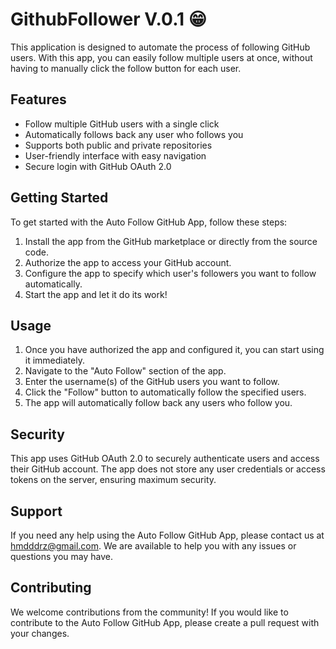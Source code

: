 <h1>GithubFollower V.0.1 😁</h1><p>This application is designed to automate the process of following GitHub users. With this app, you can easily follow multiple users at once, without having to manually click the follow button for each user.</p><h2>Features</h2><ul><li>Follow multiple GitHub users with a single click</li><li>Automatically follows back any user who follows you</li><li>Supports both public and private repositories</li><li>User-friendly interface with easy navigation</li><li>Secure login with GitHub OAuth 2.0</li></ul><h2>Getting Started</h2><p>To get started with the Auto Follow GitHub App, follow these steps:</p><ol><li>Install the app from the GitHub marketplace or directly from the source code.</li><li>Authorize the app to access your GitHub account.</li><li>Configure the app to specify which user's followers you want to follow automatically.</li><li>Start the app and let it do its work!</li></ol><h2>Usage</h2><ol><li>Once you have authorized the app and configured it, you can start using it immediately.</li><li>Navigate to the "Auto Follow" section of the app.</li><li>Enter the username(s) of the GitHub users you want to follow.</li><li>Click the "Follow" button to automatically follow the specified users.</li><li>The app will automatically follow back any users who follow you.</li></ol><h2>Security</h2><p>This app uses GitHub OAuth 2.0 to securely authenticate users and access their GitHub account. The app does not store any user credentials or access tokens on the server, ensuring maximum security.</p><h2>Support</h2><p>If you need any help using the Auto Follow GitHub App, please contact us at <a href="mailto:hmdddrz@gmail.com" target="_new">hmdddrz@gmail.com</a>. We are available to help you with any issues or questions you may have.</p><h2>Contributing</h2><p>We welcome contributions from the community! If you would like to contribute to the Auto Follow GitHub App, please create a pull request with your changes.</p>
